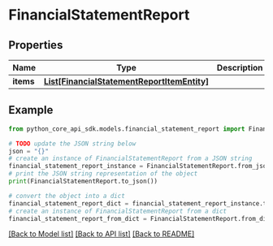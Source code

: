 # FinancialStatementReport


## Properties

Name | Type | Description | Notes
------------ | ------------- | ------------- | -------------
**items** | [**List[FinancialStatementReportItemEntity]**](FinancialStatementReportItemEntity.md) |  | 

## Example

```python
from python_core_api_sdk.models.financial_statement_report import FinancialStatementReport

# TODO update the JSON string below
json = "{}"
# create an instance of FinancialStatementReport from a JSON string
financial_statement_report_instance = FinancialStatementReport.from_json(json)
# print the JSON string representation of the object
print(FinancialStatementReport.to_json())

# convert the object into a dict
financial_statement_report_dict = financial_statement_report_instance.to_dict()
# create an instance of FinancialStatementReport from a dict
financial_statement_report_from_dict = FinancialStatementReport.from_dict(financial_statement_report_dict)
```
[[Back to Model list]](../README.md#documentation-for-models) [[Back to API list]](../README.md#documentation-for-api-endpoints) [[Back to README]](../README.md)


